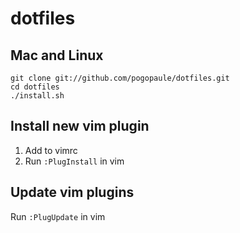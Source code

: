 # dotfiles

## Mac and Linux

```
git clone git://github.com/pogopaule/dotfiles.git
cd dotfiles
./install.sh
```

## Install new vim plugin

1. Add to vimrc
2. Run `:PlugInstall` in vim

## Update vim plugins

Run `:PlugUpdate` in vim
